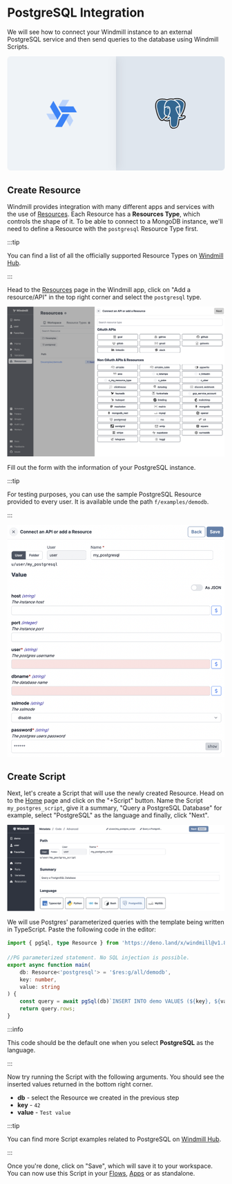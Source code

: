 # PostgreSQL Integration

We will see how to connect your Windmill instance to an external PostgreSQL
service and then send queries to the database using Windmill Scripts.

![Integrattion between PostgreSQL and Windmill](../assets/integrations/psql-0-header.png 'Connect a PostgreSQL instance with Windmill')

## Create Resource

Windmill provides integration with many different apps and services with the use
of [Resources][docs-resources]. Each Resource has a **Resources Type**, which
controls the shape of it. To be able to connect to a MongoDB instance, we'll
need to define a Resource with the `postgresql` Resource Type first.

:::tip

You can find a list of all the officially supported Resource Types on
[Windmill Hub][hub-resources].

:::

Head to the [Resources][wm-app-resources] page in the Windmill app, click on
"Add a resource/API" in the top right corner and select the `postgresql` type.

![Select Resource Type](../assets/integrations/psql-1-resources.png)

Fill out the form with the information of your PostgreSQL instance.

:::tip

For testing purposes, you can use the sample PostgreSQL Resource provided to
every user. It is available unde the path `f/examples/demodb`.

:::

![Paste in Resource Values](../assets/integrations/psql-2-postgres-rt.png)

## Create Script

Next, let's create a Script that will use the newly created Resource. Head on to
the [Home][wm-app-home] page and click on the "+Script" button. Name the Script
`my_postgres_script`, give it a summary, "Query a PostgreSQL Database" for
example, select "PostgreSQL" as the language and finally, click "Next".

![Script creation first step](../assets/integrations/psql-3-script-creation.png)

We will use Postgres' parameterized queries with the template being written in
TypeScript. Paste the following code in the editor:

```typescript
import { pgSql, type Resource } from 'https://deno.land/x/windmill@v1.89.0/mod.ts';

//PG parameterized statement. No SQL injection is possible.
export async function main(
	db: Resource<'postgresql'> = '$res:g/all/demodb',
	key: number,
	value: string
) {
	const query = await pgSql(db)`INSERT INTO demo VALUES (${key}, ${value}) RETURNING *;`;
	return query.rows;
}
```

:::info

This code should be the default one when you select **PostgreSQL** as the
language.

:::

Now try running the Script with the following arguments. You should see the
inserted values returned in the bottom right corner.

- **db** - select the Resource we created in the previous step
- **key** - `42`
- **value** - `Test value`

:::tip

You can find more Script examples related to PostgreSQL on
[Windmill Hub][hub-examples].

:::

Once you're done, click on "Save", which will save it to your workspace. You can
now use this Script in your [Flows][docs-flows], [Apps][docs-apps] or as
standalone.

<!-- Links -->

[wm-app-resources]: https://app.windmill.dev/resources
[wm-app-home]: https://app.windmill.dev
[hub-resources]: https://hub.windmill.dev/resources
[hub-examples]: https://hub.windmill.dev/integrations/postgresql
[docs-resources]: /docs/reference#resource
[docs-path]: /docs/reference#path
[docs-flows]: /docs/getting_started/flows_quickstart
[docs-apps]: /docs/getting_started/apps_quickstart
